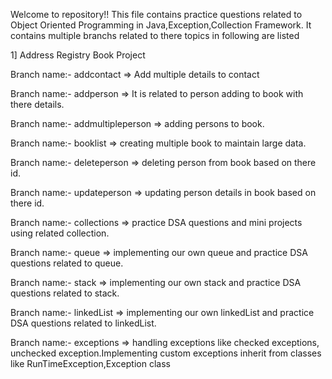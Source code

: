 Welcome to repository!!
This file contains practice questions related to Object Oriented Programming in Java,Exception,Collection Framework.
It contains multiple branchs related to there topics in following are listed

1] Address Registry Book Project

Branch name:- addcontact => Add multiple details to contact 

Branch name:- addperson  => It is related to person adding to book with there details.

Branch name:- addmultipleperson => adding persons to book.

Branch name:- booklist => creating multiple book to maintain large data.

Branch name:- deleteperson => deleting person from book based on there id.

Branch name:- updateperson => updating person details in  book based on there id.

Branch name:- collections => practice DSA questions and mini projects using related collection.

Branch name:- queue => implementing our own queue and practice DSA questions related to queue.

Branch name:- stack => implementing our own stack and practice DSA questions related to stack.

Branch name:- linkedList => implementing our own linkedList and practice DSA questions related to linkedList.

Branch name:- exceptions => handling exceptions like checked exceptions, unchecked exception.Implementing custom exceptions inherit from  classes like RunTimeException,Exception class
